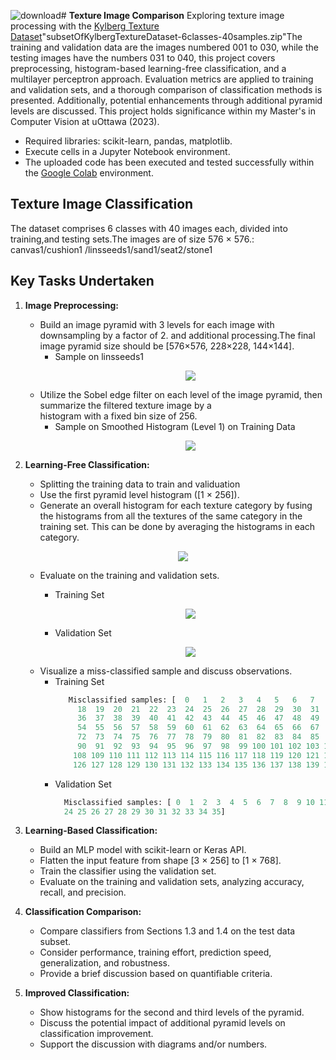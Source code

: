 ![download](https://github.com/RimTouny/Texture-Image-Comparison/assets/48333870/70425907-3835-4d44-8377-a149b368281c)# **Texture Image Comparison**
Exploring texture image processing with the [Kylberg Texture Dataset](https://filedn.com/lkCRue0RhPO7ercIrqFRl2Y/datasets/KylbergTextureDatasetV1/)"subsetOfKylbergTextureDataset-6classes-40samples.zip"The training and validation data are the images numbered 001 to 030, while the testing images have
the numbers 031 to 040, this project covers preprocessing, histogram-based learning-free classification, and a multilayer perceptron approach. Evaluation metrics are applied to training and validation sets, and a thorough comparison of classification methods is presented. Additionally, potential enhancements through additional pyramid levels are discussed. This project holds significance within my Master's in Computer Vision at uOttawa (2023).

- Required libraries: scikit-learn, pandas, matplotlib.
- Execute cells in a Jupyter Notebook environment.
- The uploaded code has been executed and tested successfully within the [Google Colab](https://colab.google/) environment.

## Texture Image Classification 
The dataset comprises 6 classes with 40 images each, divided into training,and testing sets.The images are of size 576 × 576.: canvas1/cushion1 /linsseeds1/sand1/seat2/stone1

## **Key Tasks Undertaken**    
  1. **Image Preprocessing:**
     - Build an image pyramid with 3 levels for each image with downsampling by a factor of 2. and additional processing.The         final image pyramid size should be [576×576, 228×228, 144×144].
         + Sample on linsseeds1 
           <p align="center">
            <img src="https://github.com/RimTouny/Texture-Image-Comparison/assets/48333870/a379934c-3a72-4df6-94a6-  f0f0d6c30bc0"/>
          </p>
     - Utilize the Sobel edge filter on each level of the image pyramid, then summarize the filtered texture image by a     
       histogram with a fixed bin size of 256.
         + Sample on Smoothed Histogram (Level 1) on Training Data
           <p align="center">
            <img src="https://github.com/RimTouny/Texture-Image-Comparison/assets/48333870/6af3f45d-cb07-4680-a3e8-0bfe165d6a76"/>
          </p>

  2. **Learning-Free Classification:**
     - Splitting the training data to train and validuation
     - Use the first pyramid level histogram ([1 × 256]).
     - Generate an overall histogram for each texture category by fusing the histograms from all the textures of the same           category in the training set. This can be done by averaging the histograms in each category.
           <p align="center">
            <img src="https://github.com/RimTouny/Texture-Image-Comparison/assets/48333870/6af3f45d-cb07-4680-a3e8-0bfe165d6a76"/>
          </p>
     - Evaluate on the training and validation sets.
       + Training Set
         <p align="center">
            <img src="https://github.com/RimTouny/Texture-Image-Comparison/assets/48333870/e23a79d6-f355-4d91-928c-307df2868f76"/>
          </p>

       + Validation  Set
         <p align="center">
            <img src="https://github.com/RimTouny/Texture-Image-Comparison/assets/48333870/e082c295-981f-4d10-9a0f-0789d744a97b"/>
          </p>
     - Visualize a miss-classified sample and discuss observations.
       + Training Set
         ```python
            Misclassified samples: [  0   1   2   3   4   5   6   7   8   9  10  11  12  13  14  15  16  17
              18  19  20  21  22  23  24  25  26  27  28  29  30  31  32  33  34  35
              36  37  38  39  40  41  42  43  44  45  46  47  48  49  50  51  52  53
              54  55  56  57  58  59  60  61  62  63  64  65  66  67  68  69  70  71
              72  73  74  75  76  77  78  79  80  81  82  83  84  85  86  87  88  89
              90  91  92  93  94  95  96  97  98  99 100 101 102 103 104 105 106 107
             108 109 110 111 112 113 114 115 116 117 118 119 120 121 122 123 124 125
             126 127 128 129 130 131 132 133 134 135 136 137 138 139 140 141 142 143]
         ```
       + Validation  Set
         ```python
           Misclassified samples: [ 0  1  2  3  4  5  6  7  8  9 10 11 12 13 14 15 16 17 18 19 20 21 22 23
           24 25 26 27 28 29 30 31 32 33 34 35]
         ```
  
  3. **Learning-Based Classification:**
     - Build an MLP model with scikit-learn or Keras API.
     - Flatten the input feature from shape [3 × 256] to [1 × 768].
     - Train the classifier using the validation set.
     - Evaluate on the training and validation sets, analyzing accuracy, recall, and precision.
  
  4. **Classification Comparison:**
     - Compare classifiers from Sections 1.3 and 1.4 on the test data subset.
     - Consider performance, training effort, prediction speed, generalization, and robustness.
     - Provide a brief discussion based on quantifiable criteria.
  
  5. **Improved Classification:**
     - Show histograms for the second and third levels of the pyramid.
     - Discuss the potential impact of additional pyramid levels on classification improvement.
     - Support the discussion with diagrams and/or numbers.

	
